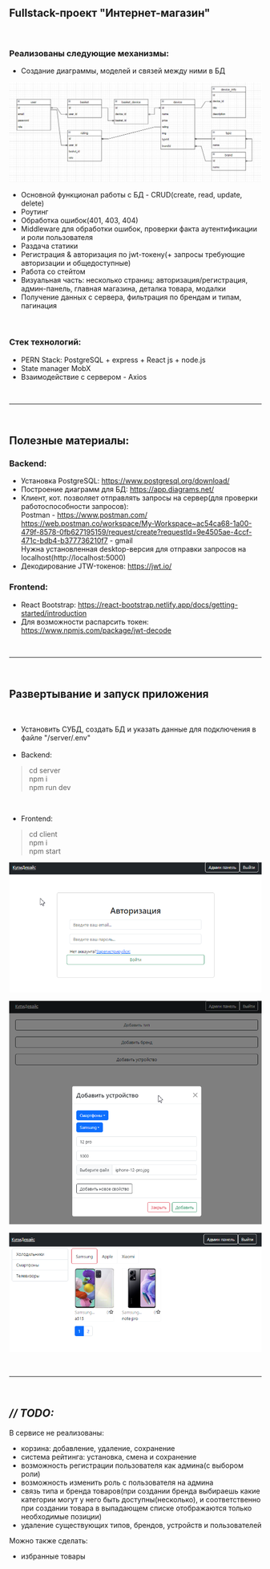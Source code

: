 <h2>Fullstack-проект "Интернет-магазин"</h2>
<br />
<h3>Реализованы следующие механизмы:</h3> 

* Создание диаграммы, моделей и связей между ними в БД

![Alt text](/git-images/Schema-pic.png)
* Основной функционал работы с БД - CRUD(create, read, update, delete)
* Роутинг
* Обработка ошибок(401, 403, 404)
* Middleware для обработки ошибок, проверки факта аутентификации и роли пользователя
* Раздача статики
* Регистрация & авторизация по jwt-токену(+ запросы требующие авторизации и общедоступные)
* Работа со стейтом
* Визуальная часть: несколько страниц: авторизация/регистрация, админ-панель, главная магазина, деталка товара, модалки
* Получение данных с сервера, фильтрация по брендам и типам, пагинация

<br />
<h3>Стек технологий: </h3>

* PERN Stack: PostgreSQL + express + React js + node.js
* State manager MobX
* Взаимодействие с сервером - Axios 

<br /><hr /><br />

<h2>Полезные материалы:</h2>

<h3>Backend:</h3> 

* Установка PostgreSQL: https://www.postgresql.org/download/
* Построение диаграмм для БД: https://app.diagrams.net/
* Клиент, кот. позволяет отправлять запросы на сервер(для проверки работоспособности запросов):<br />
Postman - https://www.postman.com/
https://web.postman.co/workspace/My-Workspace~ac54ca68-1a00-479f-8578-0fb627195159/request/create?requestId=9e4505ae-4ccf-471c-bdb4-b377736210f7 - gmail<br />
Нужна установленная desktop-версия для отправки запросов на localhost(http://localhost:5000)
* Декодирование JTW-токенов: https://jwt.io/

<h3>Frontend:</h3> 

* React Bootstrap: https://react-bootstrap.netlify.app/docs/getting-started/introduction
* Для возможности распарсить токен: https://www.npmjs.com/package/jwt-decode

<br /><hr /><br />

<h2>Развертывание и запуск приложения</h2><br />

* Установить СУБД, создать БД и указать данные для подключения в файле "/server/.env"
<br /><br />
* Backend:<br />

> cd server<br />
> npm i<br />
> npm run dev

<br />

* Frontend:<br />

> cd client<br />
> npm i<br />
> npm start

![Alt text](image.png)

![Alt text](image-1.png)

![Alt text](image-2.png)

<br /><hr /><br />

<h2><i>// TODO:</i></h2>

В сервисе не реализованы:
* корзина: добавление, удаление, сохранение
* система рейтинга: установка, смена и сохранение
* возможность регистрации пользователя как админа(с выбором роли)
* возможность изменить роль с пользователя на админа
* связь типа и бренда товаров(при создании бренда выбираешь какие категории могут у него быть доступны(несколько), и соответственно при создании товара в выпадающем списке отображаются только необходимые позиции)
* удаление существующих типов, брендов, устройств и пользователей

Можно также сделать:
* избранные товары